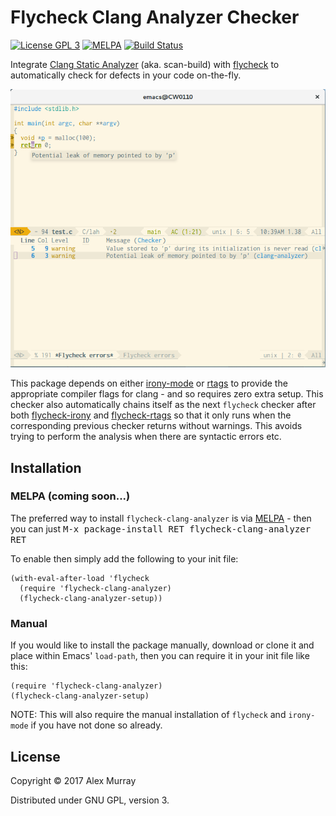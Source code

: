 # Flycheck Clang Analyzer Checker

[![License GPL 3](https://img.shields.io/badge/license-GPL_3-green.svg)](http://www.gnu.org/licenses/gpl-3.0.txt)
[![MELPA](http://melpa.org/packages/flycheck-clang-analyzer-badge.svg)](http://melpa.org/#/flycheck-clang-analyzer)
[![Build Status](https://travis-ci.org/alexmurray/flycheck-clang-analyzer.svg?branch=master)](https://travis-ci.org/alexmurray/flycheck-clang-analyzer)

Integrate [Clang Static Analyzer](https://clang-analyzer.llvm.org/)
(aka. scan-build) with [flycheck](http://www.flycheck.org) to automatically
check for defects in your code on-the-fly.

![flycheck-clang-analyzer screenshot](screenshots/flycheck-clang-analyzer.png)

This package depends on
either [irony-mode](https://github.com/Sarcasm/irony-mode/)
or [rtags](https://github.com/Andersbakken/rtags) to provide the appropriate
compiler flags for clang - and so requires zero extra setup. This checker also
automatically chains itself as the next `flycheck` checker after
both [flycheck-irony](https://github.com/Sarcasm/flycheck-irony/)
and [flycheck-rtags](https://github.com/Andersbakken/rtags) so that it only
runs when the corresponding previous checker returns without warnings. This
avoids trying to perform the analysis when there are syntactic errors etc.

## Installation

### MELPA (coming soon...)

The preferred way to install `flycheck-clang-analyzer` is via
[MELPA](http://melpa.org) - then you can just <kbd>M-x package-install RET
flycheck-clang-analyzer RET</kbd>

To enable then simply add the following to your init file:

```emacs-lisp
(with-eval-after-load 'flycheck
  (require 'flycheck-clang-analyzer)
  (flycheck-clang-analyzer-setup))
```

### Manual

If you would like to install the package manually, download or clone it and
place within Emacs' `load-path`, then you can require it in your init file like
this:

```emacs-lisp
(require 'flycheck-clang-analyzer)
(flycheck-clang-analyzer-setup)
```

NOTE: This will also require the manual installation of `flycheck` and
`irony-mode` if you have not done so already.

## License

Copyright © 2017 Alex Murray

Distributed under GNU GPL, version 3.
